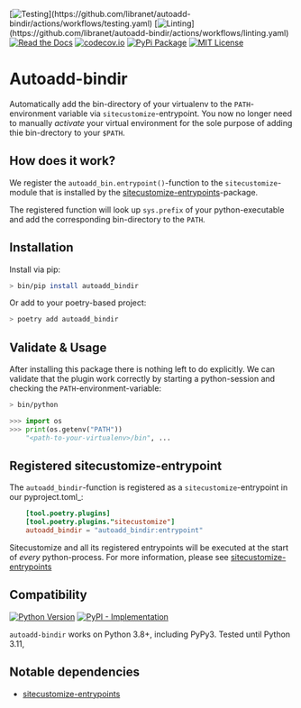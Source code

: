 [![Testing](https://img.shields.io/github/actions/workflow/status/libranet/autoadd-bindir/testing.yaml?branch=main&longCache=true&style=flat-square&label=tests&logo=GitHub%20Actions&logoColor=fff")](https://github.com/libranet/autoadd-bindir/actions/workflows/testing.yaml)
[![Linting](https://img.shields.io/github/actions/workflow/status/libranet/autoadd-bindir/linting.yaml?branch=main&longCache=true&style=flat-square&label=linting&logo=GitHub%20Actions&logoColor=fff")](https://github.com/libranet/autoadd-bindir/actions/workflows/linting.yaml)
[![Read the Docs](https://readthedocs.org/projects/autoadd-bindir/badge/?version=latest)](https://autoadd-bindir.readthedocs.io/en/latest/)
[![codecov.io](https://codecov.io/github/libranet/autoadd-bindir/coverage.svg?branch=main)](https://codecov.io/github/libranet/autoadd-bindir?branch=main)
[![PyPi Package](https://img.shields.io/pypi/v/autoadd-bindir?color=%2334D058&label=pypi%20package)](https://pypi.org/project/autoadd-bindir/)
[![MIT License](https://img.shields.io/badge/license-MIT-blue.svg)](https://github.com/libranet/autoadd-bindir/blob/main/docs/license.md)


# Autoadd-bindir

Automatically add the bin-directory of your virtualenv to the ``PATH``-environment variable
via ``sitecustomize``-entrypoint. You now no  longer need to manually *activate* your
virtual environment for the sole purpose of adding thie bin-drectory to your ``$PATH``.

## How does it work?

We register the ``autoadd_bin.entrypoint()``-function to the ``sitecustomize``-module that is installed by the
[sitecustomize-entrypoints](http://pypi.python.org/pypi/sitecustomize-entrypoints)-package.

The registered function will look up ``sys.prefix`` of your python-executable and
add the corresponding bin-directory to the ``PATH``.


## Installation

Install via pip:

```bash
> bin/pip install autoadd_bindir
```

Or add to your poetry-based project:

```bash
> poetry add autoadd_bindir
```


## Validate & Usage
After installing this package there is nothing left to do explicitly.
We can validate that the plugin work correctly by starting a python-session and checking the ``PATH``-environment-variable:

```bash
> bin/python
```

```python
>>> import os
>>> print(os.getenv("PATH"))
    "<path-to-your-virtualenv>/bin", ...
```


## Registered sitecustomize-entrypoint

The ``autoadd_bindir``-function is registered as a ``sitecustomize``-entrypoint in our pyproject.toml_:

``` toml
    [tool.poetry.plugins]
    [tool.poetry.plugins."sitecustomize"]
    autoadd_bindir = "autoadd_bindir:entrypoint"
```

Sitecustomize and all its registered entrypoints will be executed at the start of *every* python-process.
For more information, please see [sitecustomize-entrypoints](http://pypi.python.org/pypi/sitecustomize-entrypoints)


## Compatibility

 [![Python Version](https://img.shields.io/pypi/pyversions/autoadd-bindir?:alt:PyPI-PythonVersion)](https://pypi.org/project/autoadd-bindir/)
 [![PyPI - Implementation](https://img.shields.io/pypi/implementation/autoadd-bindir?:alt:PyPI-Implementation)](https://pypi.org/project/autoadd-bindir/)

``autoadd-bindir``  works on Python 3.8+, including PyPy3. Tested until Python 3.11,


## Notable dependencies

- [sitecustomize-entrypoints](http://pypi.python.org/pypi/sitecustomize-entrypoints)



